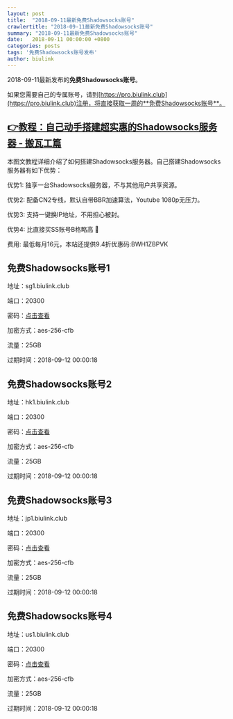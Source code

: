 ```yaml
---
layout: post
title:  "2018-09-11最新免费Shadowsocks账号"
crawlertitle: "2018-09-11最新免费Shadowsocks账号"
summary: "2018-09-11最新免费Shadowsocks账号"
date:   2018-09-11 00:00:00 +0800
categories: posts
tags: '免费Shadowsocks账号发布'
author: biulink
---
```


2018-09-11最新发布的**免费Shadowsocks账号**。

如果您需要自己的专属账号，请到[https://pro.biulink.club](https://pro.biulink.club)注册，将直接获取一周的**免费Shadowsocks账号**。

## [👉教程：自己动手搭建超实惠的Shadowsocks服务器 - 搬瓦工篇](https://github.com/Biulink/ShadowsocksTutorials/blob/master/%E6%95%99%E6%82%A8%E8%87%AA%E5%B7%B1%E5%8A%A8%E6%89%8B%E6%90%AD%E5%BB%BA%E8%B6%85%E5%AE%9E%E6%83%A0%E7%9A%84Shadowsocks%E6%9C%8D%E5%8A%A1%E5%99%A8%20-%20%E6%90%AC%E7%93%A6%E5%B7%A5%E7%AF%87.md)
  
  本图文教程详细介绍了如何搭建Shadowsocks服务器。自己搭建Shadowsocks服务器有如下优势：

  优势1: 独享一台Shadowsocks服务器，不与其他用户共享资源。

  优势2: 配备CN2专线，默认自带BBR加速算法，Youtube 1080p无压力。

  优势3: 支持一键换IP地址，不用担心被封。

  优势4: 比直接买SS账号B格略高 🙂

  费用: 最低每月16元，本站还提供9.4折优惠码:BWH1ZBPVK  
## 免费Shadowsocks账号1

地址：sg1.biulink.club

端口：20300

密码：[点击查看](https://github.com/Biulink/ShadowsocksTutorials/blob/master/publish/2018-09-11%E6%9C%80%E6%96%B0%E5%85%8D%E8%B4%B9Shadowsocks%E8%B4%A6%E5%8F%B7.md)

加密方式：aes-256-cfb

流量：25GB

过期时间：2018-09-12 00:00:18

## 免费Shadowsocks账号2

地址：hk1.biulink.club

端口：20300

密码：[点击查看](https://github.com/Biulink/ShadowsocksTutorials/blob/master/publish/2018-09-11%E6%9C%80%E6%96%B0%E5%85%8D%E8%B4%B9Shadowsocks%E8%B4%A6%E5%8F%B7.md)

加密方式：aes-256-cfb

流量：25GB

过期时间：2018-09-12 00:00:18

## 免费Shadowsocks账号3

地址：jp1.biulink.club

端口：20300

密码：[点击查看](https://github.com/Biulink/ShadowsocksTutorials/blob/master/publish/2018-09-11%E6%9C%80%E6%96%B0%E5%85%8D%E8%B4%B9Shadowsocks%E8%B4%A6%E5%8F%B7.md)

加密方式：aes-256-cfb

流量：25GB

过期时间：2018-09-12 00:00:18

## 免费Shadowsocks账号4

地址：us1.biulink.club

端口：20300

密码：[点击查看](https://github.com/Biulink/ShadowsocksTutorials/blob/master/publish/2018-09-11%E6%9C%80%E6%96%B0%E5%85%8D%E8%B4%B9Shadowsocks%E8%B4%A6%E5%8F%B7.md)

加密方式：aes-256-cfb

流量：25GB

过期时间：2018-09-12 00:00:18

